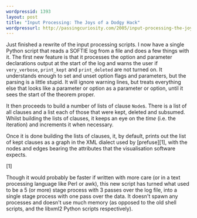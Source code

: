 ```yaml
--- 
wordpressid: 1393
layout: post
title: "Input Processing: The Joys of a Dodgy Hack"
wordpressurl: http://passingcuriosity.com/2005/input-processing-the-joys-of-a-dodgy-hack/
---
```


Just finished a rewrite of the input processing scripts. I now have a single
Python script that reads a SOFTIE log from a file and does a few things with
it. The first new feature is that it processes the option and parameter
declarations output at the start of the log and warns the user if
`very_verbose`, `print_kept` and `print_deleted` are not turned on. It
understands enough to set and unset option flags and parameters, but the
parsing is a little stupid. It will ignore warning lines, but treats
everything else that looks like a parameter or option as a parameter or
option, until it sees the start of the theorem proper.

It then proceeds to build a number of lists of clause `Node`s. There is a list
of all clauses and a list each of those that were kept, deleted and subsumed.
Whilst building the lists of clauses, it keeps an eye on the *time* (i.e. the
iteration) and increments it when necessary.

Once it is done building the lists of clauses, it, by default, prints out the
list of kept clauses as a graph in the XML dialect used by [prefuse][1], with
the nodes and edges bearing the attributes that the visualisation software
expects.

[1]

Though it would probably be faster if written with more care (or in a text
processing language like Perl or awk), this new script has turned what used to
be a 5 (or more) stage process with 3 passes over the log file, into a single
stage process with one pass over the data. It doesn't spawn any processes and
doesn't use much memory (as opposed to the old shell scripts, and the libxml2
Python scripts respectively).
